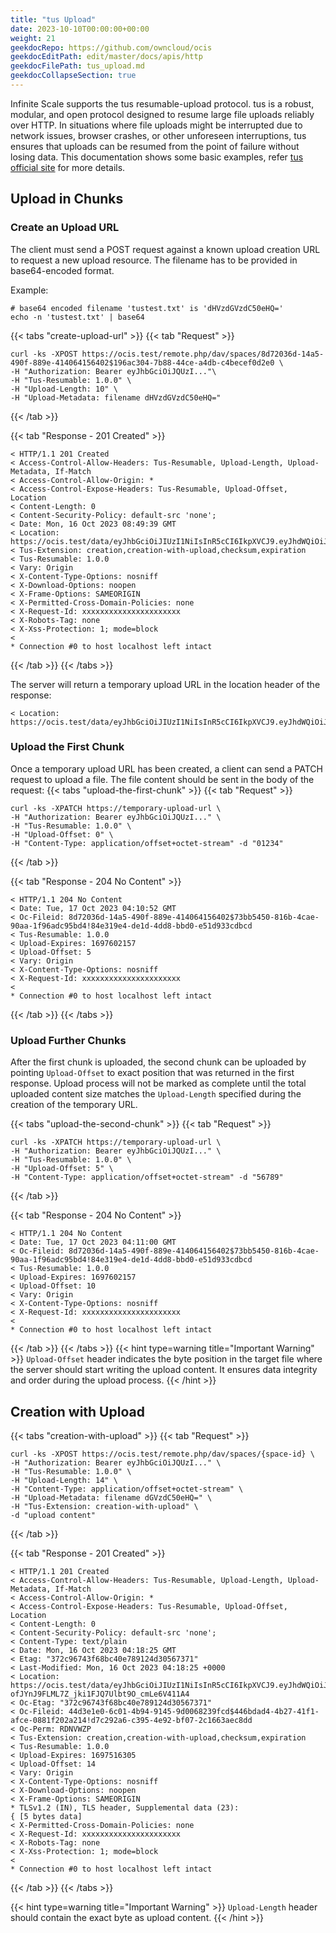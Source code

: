 ```yaml
---
title: "tus Upload"
date: 2023-10-10T00:00:00+00:00
weight: 21
geekdocRepo: https://github.com/owncloud/ocis
geekdocEditPath: edit/master/docs/apis/http
geekdocFilePath: tus_upload.md
geekdocCollapseSection: true
---
```


Infinite Scale supports the tus resumable-upload protocol.
tus is a robust, modular, and open protocol designed to resume large file uploads reliably over HTTP.
In situations where file uploads might be interrupted due to network issues, browser crashes, or other unforeseen interruptions,
tus ensures that uploads can be resumed from the point of failure without losing data.
This documentation shows some basic examples, refer [tus official site](https://tus.io/protocols/resumable-upload) for more details.

## Upload in Chunks

### Create an Upload URL

The client must send a POST request against a known upload creation URL to request a new upload resource.
The filename has to be provided in base64-encoded format.

Example:
```shell
# base64 encoded filename 'tustest.txt' is 'dHVzdGVzdC50eHQ='
echo -n 'tustest.txt' | base64
```

{{< tabs "create-upload-url" >}}
{{< tab "Request" >}}
```shell
curl -ks -XPOST https://ocis.test/remote.php/dav/spaces/8d72036d-14a5-490f-889e-414064156402$196ac304-7b88-44ce-a4db-c4becef0d2e0 \
-H "Authorization: Bearer eyJhbGciOiJQUzI..."\
-H "Tus-Resumable: 1.0.0" \
-H "Upload-Length: 10" \
-H "Upload-Metadata: filename dHVzdGVzdC50eHQ="
```
{{< /tab >}}

{{< tab "Response - 201 Created" >}}
```
< HTTP/1.1 201 Created
< Access-Control-Allow-Headers: Tus-Resumable, Upload-Length, Upload-Metadata, If-Match
< Access-Control-Allow-Origin: *
< Access-Control-Expose-Headers: Tus-Resumable, Upload-Offset, Location
< Content-Length: 0
< Content-Security-Policy: default-src 'none';
< Date: Mon, 16 Oct 2023 08:49:39 GMT
< Location: https://ocis.test/data/eyJhbGciOiJIUzI1NiIsInR5cCI6IkpXVCJ9.eyJhdWQiOiJyZXZhIiwiZXhwIjoxNjk3NTMyNTc5LCJpYXQiOjE2OTc0NDYxNzksInRhcmdldCI6Imh0dHA6Ly9sb2NhbGhvc3Q6OTE1OC9kYXRhL3R1cy8zYTU3ZWZlMS04MzE0LTQ4MGEtOWY5Ny04N2Q1YzBjYTJhMTgifQ.FbrlY7mdOfsbFgMrP8OtcHlCEq72a2ZVnPD2iBo9MfM
< Tus-Extension: creation,creation-with-upload,checksum,expiration
< Tus-Resumable: 1.0.0
< Vary: Origin
< X-Content-Type-Options: nosniff
< X-Download-Options: noopen
< X-Frame-Options: SAMEORIGIN
< X-Permitted-Cross-Domain-Policies: none
< X-Request-Id: xxxxxxxxxxxxxxxxxxxxxx
< X-Robots-Tag: none
< X-Xss-Protection: 1; mode=block
<
* Connection #0 to host localhost left intact
```
{{< /tab >}}
{{< /tabs >}}

The server will return a temporary upload URL in the location header of the response:
```
< Location: https://ocis.test/data/eyJhbGciOiJIUzI1NiIsInR5cCI6IkpXVCJ9.eyJhdWQiOiJyZXZhIiwiZXhwIjoxNjk3NTMyNTc5LCJpYXQiOjE2OTc0NDYxNzksInRhcmdldCI6Imh0dHA6Ly9sb2NhbGhvc3Q6OTE1OC9kYXRhL3R1cy8zYTU3ZWZlMS04MzE0LTQ4MGEtOWY5Ny04N2Q1YzBjYTJhMTgifQ.FbrlY7mdOfsbFgMrP8OtcHlCEq72a2ZVnPD2iBo9MfM
```

### Upload the First Chunk

Once a temporary upload URL has been created, a client can send a PATCH request to upload a file. The file content should be sent in the body of the request:
{{< tabs "upload-the-first-chunk" >}}
{{< tab "Request" >}}
```shell
curl -ks -XPATCH https://temporary-upload-url \
-H "Authorization: Bearer eyJhbGciOiJQUzI..." \
-H "Tus-Resumable: 1.0.0" \
-H "Upload-Offset: 0" \
-H "Content-Type: application/offset+octet-stream" -d "01234"
```
{{< /tab >}}

{{< tab "Response - 204 No Content" >}}
```
< HTTP/1.1 204 No Content
< Date: Tue, 17 Oct 2023 04:10:52 GMT
< Oc-Fileid: 8d72036d-14a5-490f-889e-414064156402$73bb5450-816b-4cae-90aa-1f96adc95bd4!84e319e4-de1d-4dd8-bbd0-e51d933cdbcd
< Tus-Resumable: 1.0.0
< Upload-Expires: 1697602157
< Upload-Offset: 5
< Vary: Origin
< X-Content-Type-Options: nosniff
< X-Request-Id: xxxxxxxxxxxxxxxxxxxxxx
<
* Connection #0 to host localhost left intact
```
{{< /tab >}}
{{< /tabs >}}

### Upload Further Chunks

After the first chunk is uploaded, the second chunk can be uploaded by pointing `Upload-Offset` to exact position that was returned in the first response.
Upload process will not be marked as complete until the total uploaded content size matches the `Upload-Length` specified during the creation of the temporary URL.

{{< tabs "upload-the-second-chunk" >}}
{{< tab "Request" >}}
```shell
curl -ks -XPATCH https://temporary-upload-url \
-H "Authorization: Bearer eyJhbGciOiJQUzI..." \
-H "Tus-Resumable: 1.0.0" \
-H "Upload-Offset: 5" \
-H "Content-Type: application/offset+octet-stream" -d "56789"
```
{{< /tab >}}

{{< tab "Response - 204 No Content" >}}
```
< HTTP/1.1 204 No Content
< Date: Tue, 17 Oct 2023 04:11:00 GMT
< Oc-Fileid: 8d72036d-14a5-490f-889e-414064156402$73bb5450-816b-4cae-90aa-1f96adc95bd4!84e319e4-de1d-4dd8-bbd0-e51d933cdbcd
< Tus-Resumable: 1.0.0
< Upload-Expires: 1697602157
< Upload-Offset: 10
< Vary: Origin
< X-Content-Type-Options: nosniff
< X-Request-Id: xxxxxxxxxxxxxxxxxxxxxx
<
* Connection #0 to host localhost left intact
```
{{< /tab >}}
{{< /tabs >}}
{{< hint type=warning title="Important Warning" >}}
`Upload-Offset` header indicates the byte position in the target file where the server should start writing the upload content.
It ensures data integrity and order during the upload process.
{{< /hint >}}

## Creation with Upload

{{< tabs "creation-with-upload" >}}
{{< tab "Request" >}}
```shell
curl -ks -XPOST https://ocis.test/remote.php/dav/spaces/{space-id} \
-H "Authorization: Bearer eyJhbGciOiJQUzI..." \
-H "Tus-Resumable: 1.0.0" \
-H "Upload-Length: 14" \
-H "Content-Type: application/offset+octet-stream" \
-H "Upload-Metadata: filename dGVzdC50eHQ=" \
-H "Tus-Extension: creation-with-upload" \
-d "upload content"
```
{{< /tab >}}

{{< tab "Response - 201 Created" >}}
```shell
< HTTP/1.1 201 Created
< Access-Control-Allow-Headers: Tus-Resumable, Upload-Length, Upload-Metadata, If-Match
< Access-Control-Allow-Origin: *
< Access-Control-Expose-Headers: Tus-Resumable, Upload-Offset, Location
< Content-Length: 0
< Content-Security-Policy: default-src 'none';
< Content-Type: text/plain
< Date: Mon, 16 Oct 2023 04:18:25 GMT
< Etag: "372c96743f68bc40e789124d30567371"
< Last-Modified: Mon, 16 Oct 2023 04:18:25 +0000
< Location: https://ocis.test/data/eyJhbGciOiJIUzI1NiIsInR5cCI6IkpXVCJ9.eyJhdWQiOiJyZXZhIiwiZXhwIjoxNjk3NTE2MzA1LCJpYXQiOjE2OTc0Mjk5MDUsInRhcmdldCI6Imh0dHA6Ly9sb2NhbGhvc3Q6OTE1OC9kYXRhL3R1cy82NjlhODBlZi1hN2VjLTQwYTAtOGNmOS05MTgwNTVhYzlkZjAifQ.yq-ofJYnJ9FLML7Z_jki1FJQ7Ulbt9O_cmLe6V411A4
< Oc-Etag: "372c96743f68bc40e789124d30567371"
< Oc-Fileid: 44d3e1e0-6c01-4b94-9145-9d0068239fcd$446bdad4-4b27-41f1-afce-0881f202a214!d7c292a6-c395-4e92-bf07-2c1663aec8dd
< Oc-Perm: RDNVWZP
< Tus-Extension: creation,creation-with-upload,checksum,expiration
< Tus-Resumable: 1.0.0
< Upload-Expires: 1697516305
< Upload-Offset: 14
< Vary: Origin
< X-Content-Type-Options: nosniff
< X-Download-Options: noopen
< X-Frame-Options: SAMEORIGIN
* TLSv1.2 (IN), TLS header, Supplemental data (23):
{ [5 bytes data]
< X-Permitted-Cross-Domain-Policies: none
< X-Request-Id: xxxxxxxxxxxxxxxxxxxxxx
< X-Robots-Tag: none
< X-Xss-Protection: 1; mode=block
<
* Connection #0 to host localhost left intact
```
{{< /tab >}}
{{< /tabs >}}

{{< hint type=warning title="Important Warning" >}}
`Upload-Length` header should contain the exact byte as upload content.
{{< /hint >}}
